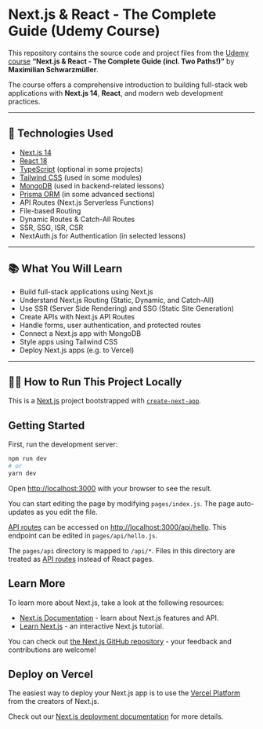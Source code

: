 # Next.js & React - The Complete Guide (Udemy Course)

This repository contains the source code and project files from the [Udemy course](https://www.udemy.com/course/nextjs-react-the-complete-guide/?couponCode=KEEPLEARNINGBR) **“Next.js & React - The Complete Guide (incl. Two Paths!)”** by **Maximilian Schwarzmüller**.

The course offers a comprehensive introduction to building full-stack web applications with **Next.js 14**, **React**, and modern web development practices.

---

## 🚀 Technologies Used

- [Next.js 14](https://nextjs.org/)
- [React 18](https://reactjs.org/)
- [TypeScript](https://www.typescriptlang.org/) (optional in some projects)
- [Tailwind CSS](https://tailwindcss.com/) (used in some modules)
- [MongoDB](https://www.mongodb.com/) (used in backend-related lessons)
- [Prisma ORM](https://www.prisma.io/) (in some advanced sections)
- API Routes (Next.js Serverless Functions)
- File-based Routing
- Dynamic Routes & Catch-All Routes
- SSR, SSG, ISR, CSR
- NextAuth.js for Authentication (in selected lessons)

---

## 📚 What You Will Learn

- Build full-stack applications using Next.js
- Understand Next.js Routing (Static, Dynamic, and Catch-All)
- Use SSR (Server Side Rendering) and SSG (Static Site Generation)
- Create APIs with Next.js API Routes
- Handle forms, user authentication, and protected routes
- Connect a Next.js app with MongoDB
- Style apps using Tailwind CSS
- Deploy Next.js apps (e.g. to Vercel)

---

## 🧑‍💻 How to Run This Project Locally

This is a [Next.js](https://nextjs.org/) project bootstrapped with [`create-next-app`](https://github.com/vercel/next.js/tree/canary/packages/create-next-app).

## Getting Started

First, run the development server:

```bash
npm run dev
# or
yarn dev
```

Open [http://localhost:3000](http://localhost:3000) with your browser to see the result.

You can start editing the page by modifying `pages/index.js`. The page auto-updates as you edit the file.

[API routes](https://nextjs.org/docs/api-routes/introduction) can be accessed on [http://localhost:3000/api/hello](http://localhost:3000/api/hello). This endpoint can be edited in `pages/api/hello.js`.

The `pages/api` directory is mapped to `/api/*`. Files in this directory are treated as [API routes](https://nextjs.org/docs/api-routes/introduction) instead of React pages.

## Learn More

To learn more about Next.js, take a look at the following resources:

- [Next.js Documentation](https://nextjs.org/docs) - learn about Next.js features and API.
- [Learn Next.js](https://nextjs.org/learn) - an interactive Next.js tutorial.

You can check out [the Next.js GitHub repository](https://github.com/vercel/next.js/) - your feedback and contributions are welcome!

## Deploy on Vercel

The easiest way to deploy your Next.js app is to use the [Vercel Platform](https://vercel.com/new?utm_medium=default-template&filter=next.js&utm_source=create-next-app&utm_campaign=create-next-app-readme) from the creators of Next.js.

Check out our [Next.js deployment documentation](https://nextjs.org/docs/deployment) for more details.
